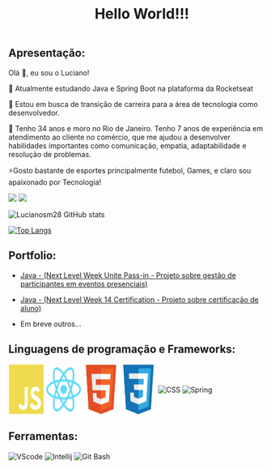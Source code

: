 <!--título-->
<div id="user-content-toc">
  <ul align="center">
    <summary><h1 style="display: inline-block">Hello World!!!</h1></summary>
</div>

<!-- Apresentação -->
## Apresentação:
<p>
 Olá 👋, eu sou o Luciano!
 
🌱 Atualmente estudando Java e Spring Boot na plataforma da Rocketseat

🔭 Estou em busca de transição de carreira para a área de tecnologia como desenvolvedor. 

</p>

<!-- Mais sobre -->
<p>
💬 Tenho 34 anos e moro no Rio de Janeiro. Tenho 7 anos de experiência em atendimento ao cliente no comércio, que me ajudou a desenvolver habilidades importantes como comunicação, empatia, adaptabilidade e resolução de problemas.

⚡Gosto bastante de esportes principalmente futebol, Games, e claro sou apaixonado por Tecnologia!
</p>

<!-- Links -->
<div> 
  <a href = "mailto:lsome@live.com"><img src="https://img.shields.io/badge/Microsoft_Outlook-0078D4?style=for-the-badge&logo=microsoft-outlook&logoColor=white" target="_blank"></a>
  <a href="https://www.linkedin.com/in/lucianosmelo"target="_blank"><img src="https://img.shields.io/badge/-LinkedIn-%230077B5?style=for-the-badge&logo=linkedin&logoColor=white" target="_blank"></a> 
</div>

<!-- GithubStats -->
![Lucianosm28 GitHub stats](https://github-readme-stats.vercel.app/api?username=Lucianosm28&show_icons=true&theme=highcontrast)

[![Top Langs](https://github-readme-stats.vercel.app/api/top-langs/?username=Lucianosm28&layout=compact)](https://github.com/anuraghazra/github-readme-stats)


<!-- Portfolio -->
## Portfolio:
- [Java - (Next Level Week Unite Pass-in - Projeto sobre gestão de participantes em eventos presenciais)](https://github.com/Lucianosm28/pass-in-nlw)
- [Java - (Next Level Week 14 Certification - Projeto sobre certificação de aluno)](https://github.com/Lucianosm28/certification_nlw)

- Em breve outros...

##  Linguagens de programação e Frameworks:
<!-- Linguagens -->
  <div style="flex-basis: 48%;">
  <img align="center" alt="Js" height="100" width="70" src="https://raw.githubusercontent.com/devicons/devicon/master/icons/javascript/javascript-plain.svg">
  <img align="center" alt="React" height="100" width="70" src="https://raw.githubusercontent.com/devicons/devicon/master/icons/react/react-original.svg">
  <img align="center" alt="HTML" height="100" width="70" src="https://raw.githubusercontent.com/devicons/devicon/master/icons/html5/html5-original.svg">
  <img align="center" alt="CSS" height="100" width="70" src="https://raw.githubusercontent.com/devicons/devicon/master/icons/css3/css3-original.svg">
  <img align="center" alt="CSS" height="100" width="70" src="https://cdn.jsdelivr.net/gh/devicons/devicon@latest/icons/java/java-original-wordmark.svg">
  <img align="center" alt="Spring" height="100" width="70" src="https://cdn.jsdelivr.net/gh/devicons/devicon@latest/icons/spring/spring-original-wordmark.svg">
  </div>
  
## Ferramentas:
  <!-- Ferramentas de uso -->
  <div style="flex-basis: 48%;">
    <img align="center" alt="VScode" height="100" width="70" src="https://cdn.jsdelivr.net/gh/devicons/devicon/icons/vscode/vscode-original.svg">
    <img align="center" alt="Intellij" height="100" width="70" src="https://cdn.jsdelivr.net/gh/devicons/devicon@latest/icons/intellij/intellij-original.svg">
    <img align="center" alt="Git Bash" height="100" width="70" src="https://cdn.jsdelivr.net/gh/devicons/devicon@latest/icons/git/git-plain-wordmark.svg">
  </div>
